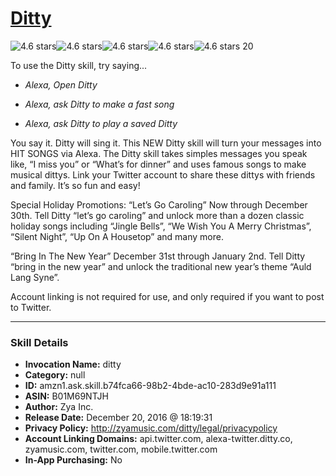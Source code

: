 # [Ditty](http://alexa.amazon.com/#skills/amzn1.ask.skill.b74fca66-98b2-4bde-ac10-283d9e91a111)
![4.6 stars](../../images/ic_star_black_18dp_1x.png)![4.6 stars](../../images/ic_star_black_18dp_1x.png)![4.6 stars](../../images/ic_star_black_18dp_1x.png)![4.6 stars](../../images/ic_star_black_18dp_1x.png)![4.6 stars](../../images/ic_star_half_black_18dp_1x.png) 20

To use the Ditty skill, try saying...

* *Alexa, Open Ditty*

* *Alexa, ask Ditty to make a fast song*

* *Alexa, ask Ditty to play a saved Ditty*

You say it. Ditty will sing it. This NEW Ditty skill will turn your messages into HIT SONGS via Alexa. 
The Ditty skill takes simples messages you speak like, “I miss you” or “What’s for dinner” and uses famous songs to make musical dittys. Link your Twitter account to share these dittys with friends and family. It’s so fun and easy!

Special Holiday Promotions:
“Let’s Go Caroling”
Now through December 30th. 
Tell Ditty “let’s go caroling” and unlock more than a dozen classic holiday songs including “Jingle Bells”, “We Wish You A Merry Christmas”, “Silent Night”, “Up On A Housetop” and many more. 

“Bring In The New Year”
December 31st through January 2nd. 
Tell Ditty “bring in the new year” and unlock the traditional new year’s theme “Auld Lang Syne”. 

Account linking is not required for use, and only required if you want to post to Twitter.

***

### Skill Details

* **Invocation Name:** ditty
* **Category:** null
* **ID:** amzn1.ask.skill.b74fca66-98b2-4bde-ac10-283d9e91a111
* **ASIN:** B01M69NTJH
* **Author:** Zya Inc.
* **Release Date:** December 20, 2016 @ 18:19:31
* **Privacy Policy:** http://zyamusic.com/ditty/legal/privacypolicy
* **Account Linking Domains:** api.twitter.com, alexa-twitter.ditty.co, zyamusic.com, twitter.com, mobile.twitter.com
* **In-App Purchasing:** No

